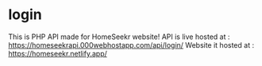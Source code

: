 # login
This is PHP API made for HomeSeekr website!
API is live hosted at : https://homeseekrapi.000webhostapp.com/api/login/
Website it hosted at : https://homeseekr.netlify.app/
